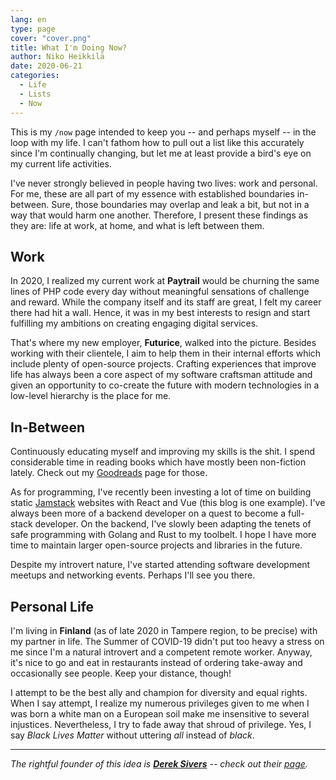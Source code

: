 ```yaml
---
lang: en
type: page
cover: "cover.png"
title: What I'm Doing Now?
author: Niko Heikkilä
date: 2020-06-21
categories:
  - Life
  - Lists
  - Now
---
```


This is my `/now` page intended to keep you -- and perhaps myself -- in the loop with my life. I can't fathom how to pull out a list like this accurately since I'm continually changing, but let me at least provide a bird's eye on my current life activities.

I've never strongly believed in people having two lives: work and personal. For me, these are all part of my essence with established boundaries in-between. Sure, those boundaries may overlap and leak a bit, but not in a way that would harm one another. Therefore, I present these findings as they are: life at work, at home, and what is left between them.

## Work

In 2020, I realized my current work at **Paytrail** would be churning the same lines of PHP code every day without meaningful sensations of challenge and reward. While the company itself and its staff are great, I felt my career there had hit a wall. Hence, it was in my best interests to resign and start fulfilling my ambitions on creating engaging digital services.

That's where my new employer, **Futurice**, walked into the picture. Besides working with their clientele, I aim to help them in their internal efforts which include plenty of open-source projects. Crafting experiences that improve life has always been a core aspect of my software craftsman attitude and given an opportunity to co-create the future with modern technologies in a low-level hierarchy is the place for me.

## In-Between

Continuously educating myself and improving my skills is the shit. I spend considerable time in reading books which have mostly been non-fiction lately. Check out my [Goodreads](https://www.goodreads.com/nikoheikkila) page for those.

As for programming, I've recently been investing a lot of time on building static [Jamstack](https://jamstack.org/) websites with React and Vue (this blog is one example). I've always been more of a backend developer on a quest to become a full-stack developer. On the backend, I've slowly been adapting the tenets of safe programming with Golang and Rust to my toolbelt. I hope I have more time to maintain larger open-source projects and libraries in the future.

Despite my introvert nature, I've started attending software development meetups and networking events. Perhaps I'll see you there.

## Personal Life

I'm living in **Finland** (as of late 2020 in Tampere region, to be precise) with my partner in life. The Summer of COVID-19 didn't put too heavy a stress on me since I'm a natural introvert and a competent remote worker. Anyway, it's nice to go and eat in restaurants instead of ordering take-away and occasionally see people. Keep your distance, though!

I attempt to be the best ally and champion for diversity and equal rights. When I say attempt, I realize my numerous privileges given to me when I was born a white man on a European soil make me insensitive to several injustices. Nevertheless, I try to fade away that shroud of privilege. Yes, I say _Black Lives Matter_ without uttering _all_ instead of _black_.

---

_The rightful founder of this idea is [**Derek Sivers**](https://nownownow.com/about) -- check out their [page](https://sivers.org/now)._
